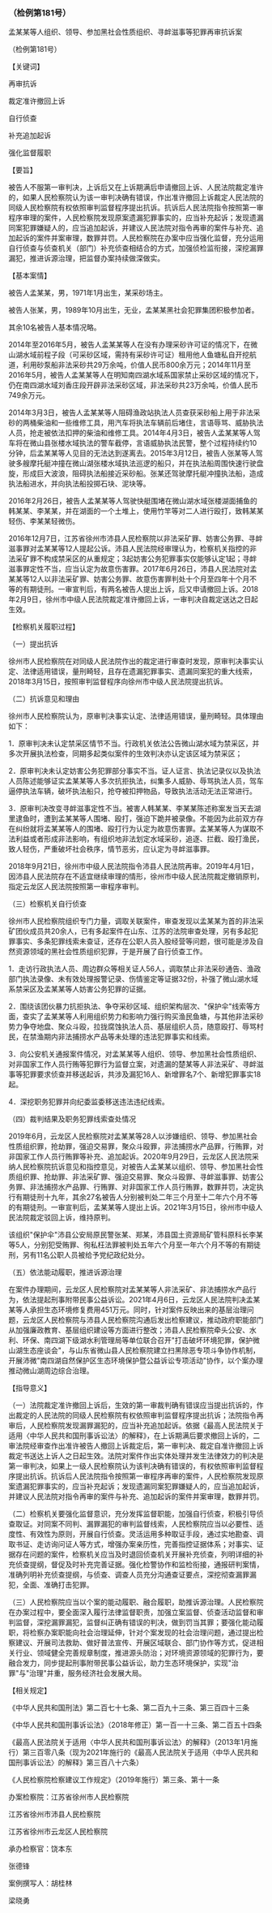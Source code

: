 ### （检例第181号）
孟某某等人组织、领导、参加黑社会性质组织、寻衅滋事等犯罪再审抗诉案

（检例第181号）

【关键词】

再审抗诉

裁定准许撤回上诉

自行侦查

补充追加起诉

强化监督履职

【要旨】

被告人不服第一审判决，上诉后又在上诉期满后申请撤回上诉、人民法院裁定准许的，如果人民检察院认为该一审判决确有错误，作出准许撤回上诉裁定人民法院的同级人民检察院有权依照审判监督程序提出抗诉。抗诉后人民法院指令按照第一审程序审理的案件，人民检察院发现原案遗漏犯罪事实的，应当补充起诉；发现遗漏同案犯罪嫌疑人的，应当追加起诉，并建议人民法院对指令再审的案件与补充、追加起诉的案件并案审理，数罪并罚。人民检察院在办案中应当强化监督，充分运用自行侦查与侦查机关（部门）补充侦查相结合的方式，加强侦检监衔接，深挖漏罪漏犯，推进诉源治理，把监督办案持续做深做实。

【基本案情】

被告人孟某某，男，1971年1月出生，某采砂场主。

被告人张某，男，1989年10月出生，无业，孟某某黑社会犯罪集团积极参加者。

其余10名被告人基本情况略。

2014年至2016年5月，被告人孟某某等人在没有办理采砂许可证的情况下，在微山湖水域前程子段（可采砂区域，需持有采砂许可证）租用他人鱼塘私自开挖航道，利用砂泵船非法采砂共29万余吨，价值人民币800余万元；2014年11月至2016年5月，被告人孟某某等人在明知南四湖水域系国家禁止采砂区域的情况下，仍在南四湖水域刘香庄段开辟非法采砂区域，非法采砂共23万余吨，价值人民币749余万元。

2014年3月3日，被告人孟某某等人阻碍渔政站执法人员查获采砂船上用于非法采砂的两桶柴油和一些维修工具，用汽车将执法车辆前后堵住，言语辱骂、威胁执法人员，抢走被依法扣押的柴油和维修工具。2014年4月3日，被告人孟某某等人驾车将在微山县张楼水域执法的警车截停，言语威胁执法民警，整个过程持续约10分钟，后孟某某等人见目的无法达到遂离去。2015年3月12日，被告人张某等人驾驶多艘摩托艇冲撞在微山湖张楼水域执法巡逻的船只，并在执法船周围快速行驶盘旋，形成巨大波浪，阻碍执法船接近采砂船。张某还驾驶摩托艇冲撞执法船，造成执法船进水，并向执法船投掷石块、泥块等。

2016年2月26日，被告人孟某某等人驾驶快艇围堵在微山湖水域张楼湖面捕鱼的韩某某、李某某，并在湖面的一个土堆上，使用竹竿等对二人进行殴打，致韩某某轻伤、李某某轻微伤。

2016年12月7日，江苏省徐州市沛县人民检察院以非法采矿罪、妨害公务罪、寻衅滋事罪对孟某某等12人提起公诉。沛县人民法院经审理认为，检察机关指控的非法采矿罪不构成禁采区的从重规定；3起妨害公务犯罪事实仅能够认定1起；寻衅滋事罪定性不当，应当认定为故意伤害罪。2017年6月26日，沛县人民法院对孟某某等12人以非法采矿罪、妨害公务罪、故意伤害罪判处十个月至四年十个月不等的有期徒刑。一审宣判后，有两名被告人提出上诉，后又申请撤回上诉。2018年2月9日，徐州市中级人民法院裁定准许撤回上诉，一审判决自裁定送达之日起生效。

【检察机关履职过程】

（一）提出抗诉

徐州市人民检察院在对同级人民法院作出的裁定进行审查时发现，原审判决事实认定、法律适用错误，量刑畸轻，且存在遗漏犯罪事实、遗漏同案犯的重大线索，2018年3月15日，按照审判监督程序向徐州市中级人民法院提出抗诉。

（二）抗诉意见和理由

徐州市人民检察院认为，原审判决事实认定、法律适用错误，量刑畸轻。具体理由如下：

1．原审判决未认定禁采区情节不当。行政机关依法公告微山湖水域为禁采区，并多次开展执法检查，同期多起类似案件的生效判决亦认定该区域为禁采区；

2．原审判决未认定妨害公务犯罪部分事实不当。证人证言、执法记录仪以及执法人员陈述能够证实孟某某等人多次抗拒执法，纠集多人威胁、辱骂执法人员，驾车逼停执法车辆，破坏执法船只，抢夺被扣押物品，导致执法活动无法正常进行。

3．原审判决改变寻衅滋事定性不当。被害人韩某某、李某某陈述称案发当天去湖里逮鱼时，遭到孟某某等人围堵、殴打，强迫下跪并被录像。不能因为此前双方存在纠纷就将孟某某等人的围堵、殴打行为认定为故意伤害罪。孟某某等人为谋取不法利益或者形成非法影响，有组织地非法划定水域采砂，追逐、拦截、殴打渔民，致人轻伤，严重破坏社会秩序，情节恶劣，应认定为寻衅滋事罪。

2018年9月21日，徐州市中级人民法院指令沛县人民法院再审。2019年4月1日，因沛县人民法院存在不适宜继续审理的情形，徐州市中级人民法院裁定撤销原判，指定云龙区人民法院按照第一审程序审判。

（三）检察机关自行侦查

徐州市人民检察院组织专门力量，调取关联案件，审查发现以孟某某为首的非法采矿团伙成员共20余人，已有多起案件在山东、江苏的法院审查处理，另有多起犯罪事实、多条犯罪线索未查证，还存在公职人员入股经营等问题，很可能是涉及自然资源领域的黑社会性质组织犯罪，于是开展了自行侦查工作。

1．走访行政执法人员、周边群众等相关证人56人，调取禁止非法采砂通告、渔政部门执法录像、未有效处理报警记录、伤情鉴定等证据32份，补强了微山湖水域系禁采区及孟某某等人妨害公务犯罪的证据。

2．围绕该团伙暴力抗拒执法、争夺采砂区域、组织架构层次、"保护伞"线索等方面，查实了孟某某等人利用组织势力和影响力强行购买渔民鱼塘，与其他非法采砂势力争夺地盘、聚众斗殴，拉拢腐蚀执法人员、基层组织人员，随意殴打、辱骂村民，在禁渔期内非法捕捞水产品等未处理的违法犯罪事实和线索。

3．向公安机关通报案件情况，对孟某某等人组织、领导、参加黑社会性质组织、对非国家工作人员行贿等犯罪行为监督立案，对遗漏的楚某等人非法采矿、寻衅滋事等犯罪要求侦查并移送起诉，共涉及漏犯16人、新增罪名7个、新增犯罪事实18起。

4．深挖职务犯罪并向纪委监委移送违法违纪线索。

（四）裁判结果及职务犯罪线索查处情况

2019年6月，云龙区人民检察院对孟某某等28人以涉嫌组织、领导、参加黑社会性质组织罪，抢劫罪，强迫交易罪，聚众斗殴罪，非法捕捞水产品罪，行贿罪，对非国家工作人员行贿罪等补充、追加起诉。2020年9月29日，云龙区人民法院采纳人民检察院抗诉意见和指控意见，对被告人孟某某以组织、领导、参加黑社会性质组织罪、抢劫罪、非法采矿罪、强迫交易罪、聚众斗殴罪、寻衅滋事罪、妨害公务罪、非法捕捞水产品罪、行贿罪、对非国家工作人员行贿罪，数罪并罚，决定执行有期徒刑十九年，其余27名被告人分别被判处二年三个月至十二年六个月不等的有期徒刑。一审宣判后，孟某某等人提出上诉。2021年3月15日，徐州市中级人民法院裁定驳回上诉，维持原判。

该组织"保护伞"沛县公安局原民警张某、郑某，沛县国土资源局矿管科原科长李某等5人，分别犯受贿罪、徇私枉法罪被判处五年六个月至一年六个月不等的有期徒刑，另有11名公职人员被给予党纪政纪处分。

（五）依法能动履职，推进诉源治理

在案件办理期间，云龙区人民检察院对孟某某等人非法采矿、非法捕捞水产品行为，依法提起刑事附带民事公益诉讼。2021年4月6日，云龙区人民法院判决孟某某等人承担生态环境修复费用451万元。同时，针对案件反映出来的基层治理问题，云龙区人民检察院与沛县人民检察院沟通后发出检察建议，推动政府职能部门从加强廉政教育、基层组织建设等方面进行整改；沛县人民检察院牵头公安、水利、环保、南四湖下级湖水利管理局等单位联合召开"打击破坏环境犯罪，保护微山湖生态座谈会"，与山东省微山县人民检察院建立扫黑除恶专项斗争协作机制，开展沛微"南四湖自然保护区生态环境保护暨公益诉讼专项活动"协作，以个案办理推动微山湖周边综合治理。

【指导意义】

（一）法院裁定准许撤回上诉后，生效的第一审裁判确有错误应当提出抗诉的，作出裁定的人民法院的同级人民检察院有权依照审判监督程序提出抗诉；法院指令再审后，人民检察院发现漏罪漏犯的，应当补充追加起诉。依据《最高人民法院关于适用〈中华人民共和国刑事诉讼法〉的解释》，在上诉期满后要求撤回上诉的，二审法院经审查作出准许被告人撤回上诉裁定后，第一审判决、裁定自准许撤回上诉裁定书送达上诉人之日起生效。法院对案件作出实体处理并发生法律效力的判决是第一审判决，如果上一级人民检察院认为该判决确有错误的，有权依照审判监督程序提出抗诉。抗诉后人民法院指令按照第一审程序再审的案件，人民检察院发现原案遗漏犯罪事实的，应当补充起诉；发现遗漏同案犯罪嫌疑人的，应当追加起诉，并建议人民法院对指令再审的案件与补充、追加起诉的案件并案审理，数罪并罚。

（二）检察机关要强化监督意识，充分发挥监督职能，加强自行侦查，积极引导侦查取证。对同案不同判、漏罪漏犯的审判监督线索，人民检察院应当以必要性、适度性、有效性为原则，开展自行侦查。灵活运用多种取证手段，通过实地勘查、调取书证、走访询问证人等方式，增强办案亲历性，完善指控证据体系；对事实、证据存在问题的案件，检察机关应当及时退回侦查机关开展补充侦查，列明详细的补充侦查提纲，督促及时补充完善证据。强化检警协作和监检衔接，通报研判案情，准确列明补充侦查提纲，与侦查、调查人员充分沟通查证要点，深挖彻查漏罪漏犯，全面、准确打击犯罪。

（三）人民检察院应当以个案的能动履职、融合履职，助推诉源治理。人民检察院在办案过程中，要全面深入履行法律监督职责，加强立案监督、侦查活动监督和审判监督，深挖漏罪漏犯，监督纠正确有错误的判决，做到罚当其罪；要强化能动履职，将检察办案职能向社会治理延伸，针对个案发现的社会治理问题，通过提出检察建议、开展司法救助、做好普法宣传、开展区域联合、部门协作等方式，促进相关行业、领域健全完善规章制度，推进源头防治；对环境资源领域的犯罪行为，要融合发力，同步提起刑事附带民事公益诉讼，助力生态环境保护，实现"治罪"与"治理"并重，服务经济社会发展大局。

【相关规定】

《中华人民共和国刑法》第二百七十七条、第二百九十三条、第三百四十三条

《中华人民共和国刑事诉讼法》（2018年修正）第一百一十三条、第二百五十四条

《最高人民法院关于适用〈中华人民共和国刑事诉讼法〉的解释》（2013年1月施行）第三百零八条（现为2021年施行的《最高人民法院关于适用〈中华人民共和国刑事诉讼法〉的解释》第三百八十六条）

《人民检察院检察建议工作规定》（2019年施行）第三条、第十一条

办案检察院：江苏省徐州市人民检察院

江苏省徐州市沛县人民检察院

江苏省徐州市云龙区人民检察院

承办检察官：饶本东

张德锋

案例撰写人：胡桂林

梁晓勇

